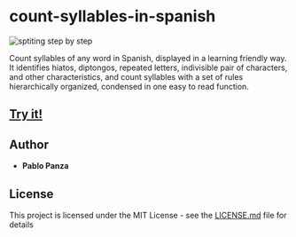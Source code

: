 ﻿# count-syllables-in-spanish

![sptiting step by step](https://media.giphy.com/media/kcNqTiTz6AvpV1K058/giphy.gif)

Count syllables of any word in Spanish, displayed in a learning friendly way. It identifies hiatos, diptongos, repeated letters, indivisible pair of characters, and other characteristics, and count syllables with a set of rules hierarchically organized, condensed in one easy to read function.

## <a href="https://pablolucianop.github.io/count-syllables-in-spanish/" target="_blank" rel="noopener noreferrer">Try it!</a>

## Author

- **Pablo Panza**
<!--   - [pablolucianop](https://github.com/pablolucianop), https://pablopanzatrabajos.com.ar/ -->

## License

This project is licensed under the MIT License - see the [LICENSE.md](LICENSE.md) file for details
